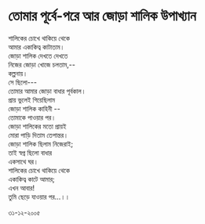 # তোমার পূর্বে-পরে আর জোড়া শালিক উপাখ্যান

শালিকের চোখে থাকিয়ে থেকে  
আমার একাকিত্ব কাটাতাম।  
জোড়া শালিক দেখতে দেখতে  
নিজের জোড়া খোজে চলতাম,--  
কল্পনায়।  
সে ছিলো---  
তোমার আমার জোড়া বাধার পূর্বকাল।  
প্রায় ভুলেই গিয়েছিলাম  
জোড়া শালিক কাহিনী --  
তোমাকে পাওয়ার পর।  
জোড়া শালিকের মতো প্রায়ই  
মোরা পাড়ি দিতাম তেপান্তর।  
জোড়া শালিক ছিলাম নিজেরাই;  
তাই স্বপ্ন ছিলো বাধার  
একসাথে ঘর।  
শালিকের চোখে থাকিয়ে থেকে  
একাকিত্ব কাটে আমার;  
এখন আবার!  
তুমি ছেড়ে যাওয়ার পর...।।

  
৩১-১২-২০০৫

